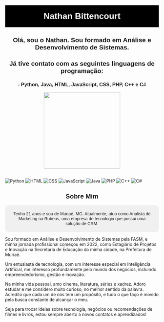 
<h1 align="center" style="color: white; background-color: black; padding: 20px; font-family: 'League Spartan', sans-serif; animation: fadeIn 2s ease-in-out;">
  Nathan Bittencourt
</h1>

<h2 align="center" style="font-family: 'League Spartan', sans-serif;">Olá, sou o Nathan. Sou formado em Análise e Desenvolvimento de Sistemas.</h2>

<h2 align="center" style="font-family: 'League Spartan', sans-serif;">Já tive contato com as seguintes linguagens de programação:</h2>

<h3 align="center" style="font-family: 'League Spartan', sans-serif;">- Python, Java, HTML, JavaScript, CSS, PHP, C++ e C#</h3>

<div align="center">
  <img height="250em" src="https://github-readme-stats.vercel.app/api/top-langs/?username=NathanBittencourt&layout=compact&theme=dark"/>
</div>
<br>
<div style="align-items: center;">

![Python](https://img.shields.io/badge/Python-3776AB?style=for-the-badge&logo=python&logoColor=white)
  ![HTML](https://img.shields.io/badge/HTML-239120?style=for-the-badge&logo=html5&logoColor=white)
  ![CSS](https://img.shields.io/badge/CSS3-1572B6?style=for-the-badge&logo=css3&logoColor=white)
  ![JavaScript](https://img.shields.io/badge/JavaScript-323330?style=for-the-badge&logo=javascript&logoColor=F7DF1E)
  ![Java](https://img.shields.io/badge/Java-ED8B00?style=for-the-badge&logo=java&logoColor=white)
  ![PHP](https://img.shields.io/badge/PHP-777BB4?style=for-the-badge&logo=php&logoColor=white)
  ![C++](https://img.shields.io/badge/C%2B%2B-00599C?style=for-the-badge&logo=c%2B%2B&logoColor=white)
  ![C#](https://img.shields.io/badge/C%23-239120?style=for-the-badge&logo=c-sharp&logoColor=white)
  
</div>
  

<h2 align="center" style="font-family: 'League Spartan', sans-serif;">Sobre Mim</h2>

<p align="center" style="background-color: #f0f0f0; padding: 20px; border-radius: 10px; font-family: 'League Spartan', sans-serif;">
  Tenho 21 anos e sou de Muriaé, MG. Atualmente, atuo como Analista de Marketing na Rubeus, uma empresa de tecnologia que possui uma solução de CRM. 

  Sou formado em Análise e Desenvolvimento de Sistemas pela FASM, e minha jornada profissional começou em 2022, como Estagiário de Projetos e Inovação na Secretaria de Educação da minha cidade, na Prefeitura de Muriaé.

  Um entusiasta de tecnologia, com um interesse especial em Inteligência Artificial, me interesso profundamente pelo mundo dos negócios, incluindo empreendedorismo, gestão e inovação.

  Na minha vida pessoal, amo cinema, literatura, séries e xadrez. Adoro estudar e me considero muito curioso, no melhor sentido da palavra. Acredito que cada um de nós tem um propósito, e tudo o que faço é movido pela busca constante de alcançar o meu.

  Seja para trocar ideias sobre tecnologia, negócios ou recomendações de filmes e livros, estou sempre aberto a novos contatos e aprendizados!
</p>

<link href="https://fonts.googleapis.com/css2?family=League+Spartan:wght@400;700&display=swap" rel="stylesheet">

